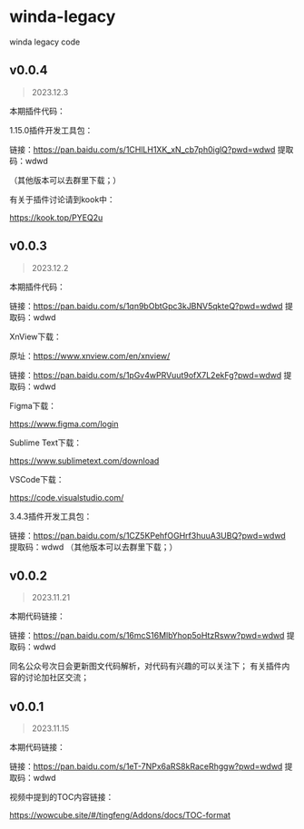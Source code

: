 # winda-legacy
winda legacy code

## v0.0.4

> 2023.12.3

本期插件代码：


1.15.0插件开发工具包：

链接：https://pan.baidu.com/s/1CHlLH1XK_xN_cb7ph0iglQ?pwd=wdwd 
提取码：wdwd

（其他版本可以去群里下载；）

有关于插件讨论请到kook中：

https://kook.top/PYEQ2u

## v0.0.3

> 2023.12.2

本期插件代码：

链接：https://pan.baidu.com/s/1qn9bObtGpc3kJBNV5qkteQ?pwd=wdwd 
提取码：wdwd

XnView下载：

原址：https://www.xnview.com/en/xnview/

链接：https://pan.baidu.com/s/1pGv4wPRVuut9ofX7L2ekFg?pwd=wdwd 
提取码：wdwd

Figma下载：

https://www.figma.com/login

Sublime Text下载：

https://www.sublimetext.com/download

VSCode下载：

https://code.visualstudio.com/

3.4.3插件开发工具包：

链接：https://pan.baidu.com/s/1CZ5KPehfOGHrf3huuA3UBQ?pwd=wdwd 
提取码：wdwd
（其他版本可以去群里下载；）

## v0.0.2

> 2023.11.21

本期代码链接：

链接：https://pan.baidu.com/s/16mcS16MlbYhop5oHtzRsww?pwd=wdwd 
提取码：wdwd

同名公众号次日会更新图文代码解析，对代码有兴趣的可以关注下；
有关插件内容的讨论加社区交流；

## v0.0.1

> 2023.11.15

本期代码链接：

链接：https://pan.baidu.com/s/1eT-7NPx6aRS8kRaceRhggw?pwd=wdwd 
提取码：wdwd 

视频中提到的TOC内容链接：

https://wowcube.site/#/tingfeng/Addons/docs/TOC-format